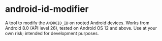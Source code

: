 # android-id-modifier

A tool to modify the `ANDROID_ID` on rooted Android devices. Works from Android 8.0 (API level 26), tested on Android OS 12 and above. Use at your own risk; intended for development purposes.
